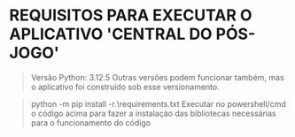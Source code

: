 # REQUISITOS PARA EXECUTAR O APLICATIVO __'CENTRAL DO PÓS-JOGO'__

> Versão Python: 3.12.5
Outras versões podem funcionar também, mas o aplicativo foi construído sob esse versionamento.

> python -m pip install -r.\requirements.txt
Executar no powershell/cmd o código acima para fazer a instalação das bibliotecas necessárias para o funcionamento do código

